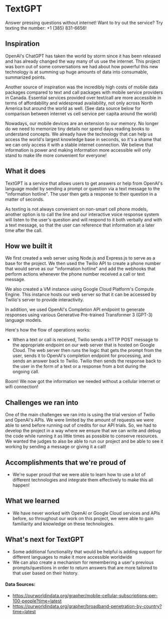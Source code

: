 # TextGPT
Answer pressing questions without internet! Want to try out the service? Try texting the number: +1 (385) 831-6656!
## Inspiration
OpenAI's ChatGPT has taken the world by storm since it has been released and has already changed the way many of us use the internet. This project was born out of some conversations we had about how powerful this new technology is at summing up huge amounts of data into consumable, summarized points. 

Another source of inspiration was the incredibly high costs of mobile data packages compared to text and call packages with mobile service providers in Canada. Essential services provided over text/call are more accessible in terms of affordability and widespread availability, not only across North America but around the world as well. (See data source below for comparison between internet vs cell service per capita around the world)

Nowadays, our mobile devices are an extension to our memory. No longer do we need to memorize tiny details nor spend days reading books to understand concepts. We already have the technology that can help us access the world's largest knowledge base in seconds, so it's a shame that we can only access it with a stable internet connection. We believe that information is power and making information more accessible will only stand to make life more convenient for everyone!

## What it does
TextGPT is a service that allows users to get answers or help from OpenAI's language model by sending a prompt or question via a text message to the "information hotline". The user then gets a response to their question in a matter of seconds.

As texting is not always convenient on non-smart cell phone models, another option is to call the line and our interactive voice response system will listen to the user's question and will respond to it both verbally and with a text message, so that the user can reference that information at a later time after the call.

## How we built it
We first created a web server using Node.js and Express.js to serve as a base for the project. We then used the Twilio API to create a phone number that would serve as our "information hotline" and add the webhooks that perform actions whenever the phone number received a call or text message. 

We also created a VM instance using Google Cloud Platform's Compute Engine. This instance hosts our web server so that it can be accessed by Twilio's server to provide interactivity.

In addition, we used OpenAI's Completion API endpoint to generate responses using various Generative Pre-trained Transformer 3 (GPT-3) language models. 

Here's how the flow of operations works:
- When a text or call is received, Twilio sends a HTTP POST message to the appropriate endpoint on our web server that is hosted on Google Cloud. The web server then runs the logic that gets the prompt from the user, sends it to OpenAI's completion endpoint for processing, and sends an answer back to Twilio. Twilio then sends the response back to the user in the form of a text or a response from a bot during the ongoing call. 

Boom! We now got the information we needed without a cellular internet or wifi connection!

## Challenges we ran into
One of the main challenges we ran into is using the trial version of Twilio and OpenAI's APIs. We were limited by the amount of requests we were able to send before running out of credits for our API trials. So, we had to develop the project in a way where we ensure that we can write and debug the code while running it as little times as possible to conserve resources. We wanted the judges to also be able to run our project and be able to see it working by sending a message or giving it a call!

## Accomplishments that we're proud of
- We're super proud that we were able to learn how to use a lot of different technologies and integrate them effectively to make this all happen!

## What we learned
- We have never worked with OpenAI or Google Cloud services and APIs before, so throughout our work on this project, we were able to gain familiarity and knowledge on these technologies.

## What's next for TextGPT
- Some additional functionality that would be helpful is adding support for different languages to make it more accessible worldwide
- We can also create a mechanism for remembering a user's previous prompts/questions in order to return answers that are more tailored to that user based on their history.

#### Data Sources:
- https://ourworldindata.org/grapher/mobile-cellular-subscriptions-per-100-people?time=latest
- https://ourworldindata.org/grapher/broadband-penetration-by-country?time=latest

